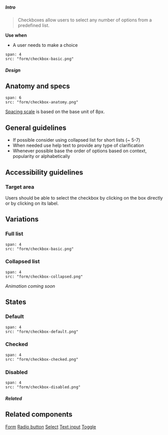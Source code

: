 ##### Intro

> Checkboxes allow users to select any number of options from a predefined list.

**Use when**
- A user needs to make a choice

```image
span: 4
src: "form/checkbox-basic.png"
```

##### Design

## Anatomy and specs

```image
span: 6
src: "form/checkbox-anatomy.png"
```
[Spacing scale](/visual_style/spacing) is based on the base unit of 8px.

## General guidelines

- If possible consider using collapsed list for short lists (~ 5-7)
- When needed use help text to provide any type of clarification
- Whenever possible base the order of options based on context, popularity or alphabetically

## Accessibility guidelines

### Target area
Users should be able to select the checkbox by clicking on the box directly or by clicking on its label.

## Variations

### Full list
```image
span: 4
src: "form/checkbox-basic.png"
```

### Collapsed list
```image
span: 4
src: "form/checkbox-collapsed.png"
```
*Animation coming soon*

## States

### Default
```image
span: 4
src: "form/checkbox-default.png"
```

### Checked
```image
span: 4
src: "form/checkbox-checked.png"
```

### Disabled
```image
span: 4
src: "form/checkbox-disabled.png"
```

##### Related

## Related components
[Form](/components/form)
[Radio button](/components/radio-button)
[Select](/components/select)
[Text input](/components/text-input)
[Toggle](/components/toggle)
